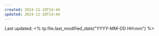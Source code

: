 ```yaml
---
created: 2024-11-18T14:44
updated: 2024-11-18T14:44
---
```

 Last updated: <% tp.file.last_modified_date("YYYY-MM-DD HH:mm") %>
